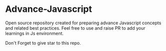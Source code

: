 # Advance-Javascript

Open source repository created for preparing advance Javascript concepts and related best practices. Feel free to use and raise PR to add your learnings in Js environment.

Don't Forget to give star to this repo.
